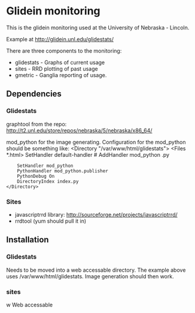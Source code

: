 # Glidein monitoring

This is the glidein monitoring used at the University of Nebraska - Lincoln.

Example at <http://glidein.unl.edu/glidestats/>

There are three components to the monitoring:

*   glidestats - Graphs of current usage
*   sites - RRD plotting of past usage
*   gmetric - Ganglia reporting of usage.


## Dependencies
### Glidestats
graphtool from the repo:
<http://t2.unl.edu/store/repos/nebraska/5/nebraska/x86_64/>

mod_python for the image generating.  Configuration for the mod_python should be something like:
    <Directory "/var/www/html/glidestats">
        <Files *.html>
            SetHandler default-handler
        </Files>
        # AddHandler mod_python .py
        
        SetHandler mod_python
        PythonHandler mod_python.publisher
        PythonDebug On
        DirectoryIndex index.py
    </Directory>


### Sites
*   javascriptrrd library: <http://sourceforge.net/projects/javascriptrrd/>  
*   rrdtool (yum should pull it in)



## Installation

### Glidestats
Needs to be moved into a web accessable directory.  The example above uses /var/www/html/glidestats.  Image generation should then work.  


### sites
w
Web accessable





